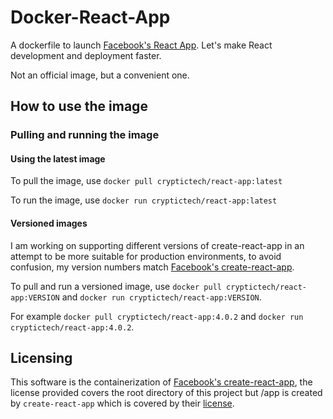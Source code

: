 # Docker-React-App
A dockerfile to launch [Facebook's React App](https://github.com/facebook/create-react-app). Let's make React development and deployment faster.

Not an official image, but a convenient one.

## How to use the image

### Pulling and running the image

#### Using the latest image
To pull the image, use `docker pull cryptictech/react-app:latest`

To run the image, use `docker run cryptictech/react-app:latest`

#### Versioned images
I am working on supporting different versions of create-react-app in an attempt to be more suitable for production environments, to avoid confusion, my version numbers match [Facebook's create-react-app](https://github.com/facebook/create-react-app).

To pull and run a versioned image, use `docker pull cryptictech/react-app:VERSION` and `docker run cryptictech/react-app:VERSION`. 

For example `docker pull cryptictech/react-app:4.0.2` and `docker run cryptictech/react-app:4.0.2`.

## Licensing
This software is the containerization of [Facebook's create-react-app](https://github.com/facebook/create-react-app), the license provided covers the root directory of this project but /app is created by `create-react-app` which is covered by their [license](https://github.com/facebook/create-react-app/blob/master/LICENSE).